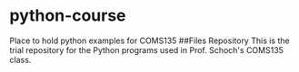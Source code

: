 # python-course
Place to hold python examples for COMS135
##Files Repository
This is the trial repository for the Python programs used in Prof. Schoch's COMS135 class.<br>
